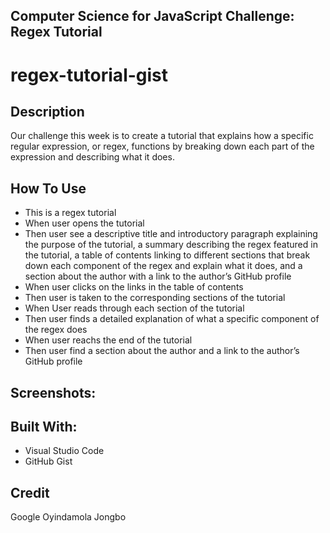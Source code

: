 ## Computer Science for JavaScript Challenge: Regex Tutorial

# regex-tutorial-gist

## Description
Our challenge this week is to create a tutorial that explains how a specific regular expression, or regex, functions by breaking down each part of the expression and describing what it does. 

## How To Use
* This is a regex tutorial
* When user opens the tutorial
* Then user see a descriptive title and introductory paragraph explaining the purpose of the tutorial, a summary describing the regex featured in the tutorial, a table of contents linking to different sections that break down each component of the regex and explain what it does, and a section about the author with a link to the author’s GitHub profile
* When user clicks on the links in the table of contents
* Then user is taken to the corresponding sections of the tutorial
* When User reads through each section of the tutorial
* Then user finds a detailed explanation of what a specific component of the regex does
* When user reachs the end of the tutorial
* Then user find a section about the author and a link to the author’s GitHub profile

## Screenshots:




## Built With:
- Visual Studio Code
- GitHub Gist



## Credit
Google
Oyindamola Jongbo